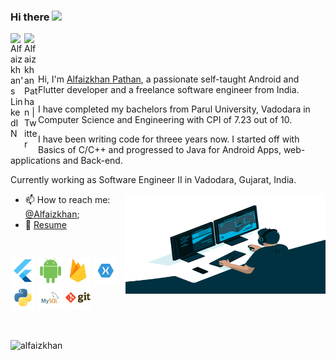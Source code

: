### Hi there <img src="https://media.giphy.com/media/hvRJCLFzcasrR4ia7z/giphy.gif" width="28px">

<a href="https://www.linkedin.com/in/alfaizkhan/">
  <img align="left" alt="Alfaizkhan's LinkedIN" width="22px" src="https://raw.githubusercontent.com/peterthehan/peterthehan/master/assets/linkedin.svg" />
</a>

<a href="https://twitter.com/i_m_alfaizkhan">
  <img align="left" alt="Alfaizkhan Pathan | Twitter" width="22px" src="https://raw.githubusercontent.com/peterthehan/peterthehan/master/assets/twitter.svg" />
</a>

<br/>
<br/>
<br/>

Hi, I'm [Alfaizkhan Pathan](alfaizkhan.github.io), a passionate self-taught Android and Flutter developer and a freelance software engineer from India. 

I have completed my bachelors from Parul University, Vadodara in Computer Science and Engineering with CPI of 7.23 out of 10.

I have been writing code for threee years now. I started off with Basics of C/C++ and progressed to Java for Android Apps, web-applications and Back-end.

Currently working as Software Engineer II in Vadodara, Gujarat, India.

<img align="right" alt="GIF" src="https://raw.githubusercontent.com/Alfaizkhan/Alfaizkhan/main/code.gif?raw=true" width="320" height="160" />

- 📫 How to reach me: [@Alfaizkhan](https://www.linkedin.com/in/alfaizkhan/);
- 📝 [Resume]()

<br/>

<code><img height="40" src="https://raw.githubusercontent.com/github/explore/80688e429a7d4ef2fca1e82350fe8e3517d3494d/topics/flutter/flutter.png"></code>
<code><img height="40" src="https://raw.githubusercontent.com/github/explore/80688e429a7d4ef2fca1e82350fe8e3517d3494d/topics/android/android.png"></code>
<code><img height="40" src="https://raw.githubusercontent.com/github/explore/80688e429a7d4ef2fca1e82350fe8e3517d3494d/topics/firebase/firebase.png"></code>
<code><img height="40" src="https://raw.githubusercontent.com/github/explore/80688e429a7d4ef2fca1e82350fe8e3517d3494d/topics/xamarin/xamarin.png"></code>
<code><img height="40" src="https://raw.githubusercontent.com/github/explore/80688e429a7d4ef2fca1e82350fe8e3517d3494d/topics/python/python.png"></code>
<code><img height="40" src="https://raw.githubusercontent.com/github/explore/80688e429a7d4ef2fca1e82350fe8e3517d3494d/topics/mysql/mysql.png"></code>
<code><img height="40" src="https://raw.githubusercontent.com/github/explore/80688e429a7d4ef2fca1e82350fe8e3517d3494d/topics/git/git.png"></code>

<br/>

<p align="left"> <img src="https://github-readme-stats.vercel.app/api?username=alfaizkhan&show_icons=true&theme=gotham" alt="alfaizkhan" />
